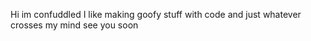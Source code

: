 Hi im confuddled
I like making goofy stuff with code and just whatever crosses my mind
see you soon
